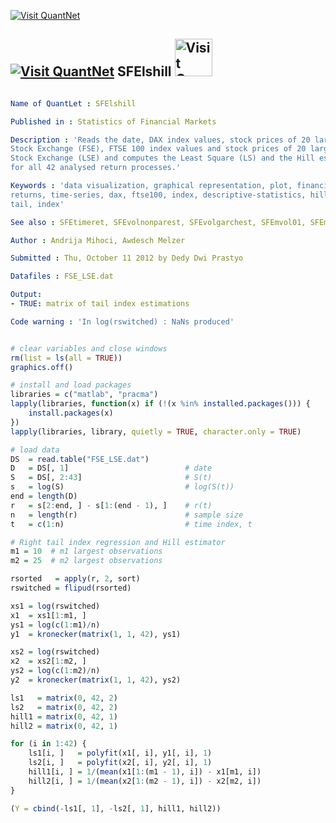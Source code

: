 
[<img src="https://github.com/QuantLet/Styleguide-and-Validation-procedure/blob/master/pictures/banner.png" alt="Visit QuantNet">](http://quantlet.de/index.php?p=info)

## [<img src="https://github.com/QuantLet/Styleguide-and-Validation-procedure/blob/master/pictures/qloqo.png" alt="Visit QuantNet">](http://quantlet.de/) **SFElshill** [<img src="https://github.com/QuantLet/Styleguide-and-Validation-procedure/blob/master/pictures/QN2.png" width="60" alt="Visit QuantNet 2.0">](http://quantlet.de/d3/ia)

```yaml

Name of QuantLet : SFElshill

Published in : Statistics of Financial Markets

Description : 'Reads the date, DAX index values, stock prices of 20 largest companies at Frankfurt
Stock Exchange (FSE), FTSE 100 index values and stock prices of 20 largest companies at London
Stock Exchange (LSE) and computes the Least Square (LS) and the Hill estimators of the tail index
for all 42 analysed return processes.'

Keywords : 'data visualization, graphical representation, plot, financial, asset, stock-price,
returns, time-series, dax, ftse100, index, descriptive-statistics, hill-estimator, least-squares,
tail, index'

See also : SFEtimeret, SFEvolnonparest, SFEvolgarchest, SFEmvol01, SFEmvol03, SFEtail

Author : Andrija Mihoci, Awdesch Melzer

Submitted : Thu, October 11 2012 by Dedy Dwi Prastyo

Datafiles : FSE_LSE.dat

Output: 
- TRUE: matrix of tail index estimations

Code warning : 'In log(rswitched) : NaNs produced'

```


```r

# clear variables and close windows
rm(list = ls(all = TRUE))
graphics.off()

# install and load packages
libraries = c("matlab", "pracma")
lapply(libraries, function(x) if (!(x %in% installed.packages())) {
    install.packages(x)
})
lapply(libraries, library, quietly = TRUE, character.only = TRUE)

# load data
DS  = read.table("FSE_LSE.dat")
D   = DS[, 1]                          # date
S   = DS[, 2:43]                       # S(t)
s   = log(S)                           # log(S(t))
end = length(D)
r   = s[2:end, ] - s[1:(end - 1), ]    # r(t)
n   = length(r)                        # sample size
t   = c(1:n)                           # time index, t

# Right tail index regression and Hill estimator
m1 = 10  # m1 largest observations
m2 = 25  # m2 largest observations

rsorted   = apply(r, 2, sort)
rswitched = flipud(rsorted)

xs1 = log(rswitched)
x1  = xs1[1:m1, ]
ys1 = log(c(1:m1)/n)
y1  = kronecker(matrix(1, 1, 42), ys1)

xs2 = log(rswitched)
x2  = xs2[1:m2, ]
ys2 = log(c(1:m2)/n)
y2  = kronecker(matrix(1, 1, 42), ys2)

ls1   = matrix(0, 42, 2)
ls2   = matrix(0, 42, 2)
hill1 = matrix(0, 42, 1)
hill2 = matrix(0, 42, 1)

for (i in 1:42) {
    ls1[i, ]   = polyfit(x1[, i], y1[, i], 1)
    ls2[i, ]   = polyfit(x2[, i], y2[, i], 1)
    hill1[i, ] = 1/(mean(x1[1:(m1 - 1), i]) - x1[m1, i])
    hill2[i, ] = 1/(mean(x2[1:(m2 - 1), i]) - x2[m2, i])
}

(Y = cbind(-ls1[, 1], -ls2[, 1], hill1, hill2))

```
